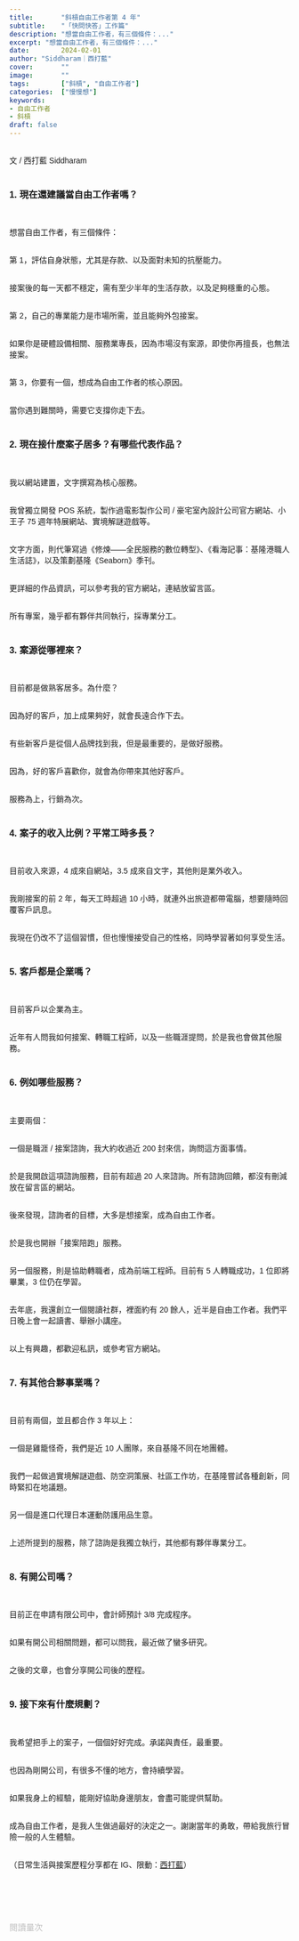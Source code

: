 ```yaml
---
title:       "斜槓自由工作者第 4 年"
subtitle:    "「快問快答」工作篇"
description: "想當自由工作者，有三個條件：..."
excerpt: "想當自由工作者，有三個條件：..."
date:        2024-02-01
author: "Siddharam｜西打藍"
cover:       ""
image:       ""
tags:        ["斜槓", "自由工作者"]
categories:  ["慢慢想"]
keywords:
- 自由工作者
- 斜槓
draft: false
---
```


<article style="font-family: 'Noto Sans TC', '微軟正黑體', sans-serif; font-weight: 300;">

<br>文 / 西打藍 Siddharam<br><br>

<h3 class="article-h1-color">1. 現在還建議當自由工作者嗎？</h3><br>

想當自由工作者，有三個條件：<br><br>

第 1，評估自身狀態，尤其是存款、以及面對未知的抗壓能力。<br><br>

接案後的每一天都不穩定，需有至少半年的生活存款，以及足夠穩重的心態。<br><br>

第 2，自己的專業能力是市場所需，並且能夠外包接案。<br><br>

如果你是硬體設備相關、服務業專長，因為市場沒有案源，即使你再擅長，也無法接案。<br><br>

第 3，你要有一個，想成為自由工作者的核心原因。<br><br>

當你遇到難關時，需要它支撐你走下去。<br><br>


<h3 class="article-h1-color">2. 現在接什麼案子居多？有哪些代表作品？</h3><br>

我以網站建置，文字撰寫為核心服務。<br><br>

我曾獨立開發 POS 系統，製作過電影製作公司 / 豪宅室內設計公司官方網站、小王子 75 週年特展網站、實境解謎遊戲等。<br><br>

文字方面，則代筆寫過《修煉——全民服務的數位轉型》、《看海記事：基隆港職人生活誌》，以及策劃基隆《Seaborn》季刊。<br><br>

更詳細的作品資訊，可以參考我的官方網站，連結放留言區。<br><br>

所有專案，幾乎都有夥伴共同執行，採專業分工。<br><br>


<h3 class="article-h1-color">3. 案源從哪裡來？</h3><br>

目前都是做熟客居多。為什麼？<br><br>

因為好的客戶，加上成果夠好，就會長遠合作下去。<br><br>

有些新客戶是從個人品牌找到我，但是最重要的，是做好服務。<br><br>

因為，好的客戶喜歡你，就會為你帶來其他好客戶。<br><br>

服務為上，行銷為次。<br><br>


<h3 class="article-h1-color">4. 案子的收入比例？平常工時多長？</h3><br>

目前收入來源，4 成來自網站，3.5 成來自文字，其他則是業外收入。<br><br>

我剛接案的前 2 年，每天工時超過 10 小時，就連外出旅遊都帶電腦，想要隨時回覆客戶訊息。<br><br>

我現在仍改不了這個習慣，但也慢慢接受自己的性格，同時學習著如何享受生活。<br><br>


<h3 class="article-h1-color">5. 客戶都是企業嗎？</h3><br>

目前客戶以企業為主。<br><br>

近年有人問我如何接案、轉職工程師，以及一些職涯提問，於是我也會做其他服務。<br><br>


<h3 class="article-h1-color">6. 例如哪些服務？</h3><br>

主要兩個：<br><br>

一個是職涯 / 接案諮詢，我大約收過近 200 封來信，詢問這方面事情。<br><br>

於是我開啟這項諮詢服務，目前有超過 20 人來諮詢。所有諮詢回饋，都沒有刪減放在留言區的網站。<br><br>

後來發現，諮詢者的目標，大多是想接案，成為自由工作者。<br><br>

於是我也開辦「接案陪跑」服務。<br><br>

另一個服務，則是協助轉職者，成為前端工程師。目前有 5 人轉職成功，1 位即將畢業，3 位仍在學習。<br><br>

去年底，我還創立一個閱讀社群，裡面約有 20 餘人，近半是自由工作者。我們平日晚上會一起讀書、舉辦小講座。<br><br>

以上有興趣，都歡迎私訊，或參考官方網站。<br><br>


<h3 class="article-h1-color">7. 有其他合夥事業嗎？</h3><br>

目前有兩個，並且都合作 3 年以上：<br><br>

一個是雞籠怪奇，我們是近 10 人團隊，來自基隆不同在地團體。<br><br>

我們一起做過實境解謎遊戲、防空洞策展、社區工作坊，在基隆嘗試各種創新，同時緊扣在地議題。<br><br>

另一個是進口代理日本運動防護用品生意。<br><br>

上述所提到的服務，除了諮詢是我獨立執行，其他都有夥伴專業分工。<br><br>


<h3 class="article-h1-color">8. 有開公司嗎？</h3><br>

目前正在申請有限公司中，會計師預計 3/8 完成程序。<br><br>

如果有開公司相關問題，都可以問我，最近做了蠻多研究。<br><br>

之後的文章，也會分享開公司後的歷程。<br><br>


<h3 class="article-h1-color">9. 接下來有什麼規劃？</h3><br>

我希望把手上的案子，一個個好好完成。承諾與責任，最重要。<br><br>

也因為剛開公司，有很多不懂的地方，會持續學習。<br><br>

如果我身上的經驗，能剛好協助身邊朋友，會盡可能提供幫助。<br><br>

成為自由工作者，是我人生做過最好的決定之一。謝謝當年的勇敢，帶給我旅行冒險一般的人生體驗。<br><br>


<!-- 
<!-- 案例 > 證明案例 > 壞處 > 怎麼改變（列步驟） > 結語總結金句 -->


（日常生活與接案歷程分享都在 IG、限動：<a href="https://www.instagram.com/sidd.blue/" target="_blank">西打藍</a>）<br><br>

<!-- <h3 class="article-h1-color"></h3><br> -->





<br><br><br>

</article>

<div style="color: #bfbfbf; font-size: 15px;" id="busuanzi_container_page_pv">
  閱讀量<span id="busuanzi_value_page_pv"></span>次
</div>

<script src="../../js/post.js"></script>
